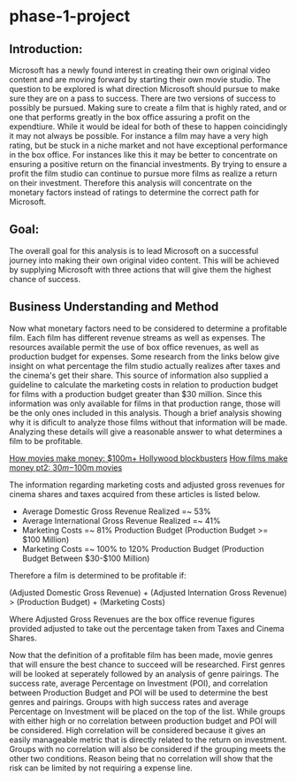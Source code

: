 # phase-1-project

<!--
Author: Carl Schneck

Welcome to my Data-Science Phase 1 project for Flatiron Academy!

It is a market analysis on films to help an imaginary client at Microsoft, whom is interested in adventuring into the film industry after seeing other big companies success. This projects focus is to analyze a movie review database and help microsoft make an educated decision on the direction they should take to be succesffull in the industry of film making. I'll be utilizing basic statistical analysis and visualizations to give three recomendations. These will be a part of a five to ten minute non-technical presentation given to a Microsoft stakeholder role being played by one of Flatiron's instructors. A jupyter notebook will also be utilized to explain my process on the back end to achieve these results.
 -->
<!-- 
The results of this analysis was the suggestion of three different genre pairings. The Three pairings are listed below:

1.Sci-Fi and and Thriller
2.Sci-Fi and Adventure - Blockbuster
3.Animation and Action - Blockbuster

I came to these suggestions by analyzing the availabe monetary data. I chose to concentrate on monetary data because I feel like the financials are most important to keep the studio running and able to work on more projects. Therefore using the gross revenue and production budget data available in the datasets provided I was able to estimate the marketing costs and adjusted gross revenue that the film studio will actually realize. These figures were found on a website Stephen Follows in the two articles linked below.

https://stephenfollows.com/how-movies-make-money-hollywood-blockbusters/
https://stephenfollows.com/films-make-money-pt2-30m-100m-movies/

It was found from these articles that the film studio only actually realizes 53% and 41% of the films Domestic and International Gross Revenues respectively. It was also estimated that each film incurred a marketing costs of 81% of production budget if it's production budget was greater than $100 million, and a marketing cost of 100% to 120% of production budget if the production budget was between $30 and $100 million. Using these factors I was able to determine what revenue a film needed to reach in order to be profitable. Using this figure I analyzed genre pairing success rates, Percentage on Investment (POI) and the correlation between production budget and POI. The three suggestions were then decided using these three metrics. -->

## Introduction:

Microsoft has a newly found interest in creating their own original video content and are moving forward by starting their own movie studio. The question to be explored is what direction Microsoft should pursue to make sure they are on a pass to success. There are two versions of success to possibly be pursued. Making sure to create a film that is highly rated, and or one that performs greatly in the box office assuring a profit on the expendtiure. While it would be ideal for both of these to happen coincidingly it may not always be possible. For instance a film may have a very high rating, but be stuck in a niche market and not have exceptional performance in the box office. For instances like this it may be better to concentrate on ensuring a positive return on the financial investments. By trying to ensure a profit the film studio can continue to pursue more films as realize a return on their investment. Therefore this analysis will concentrate on the monetary factors instead of ratings to determine the correct path for Microsoft.


## Goal:

The overall goal for this analysis is to lead Microsoft on a successful journey into making their own original video content. This will be achieved by supplying Microsoft with three actions that will give them the highest chance of success.


## Business Understanding and Method

Now what monetary factors need to be considered to determine a profitable film. Each film has different revenue streams as well as expenses. The resources available permit the use of box office revenues, as well as production budget for expenses. Some research from the links below give insight on what percentage the film studio actually realizes after taxes and the cinema's get their share. This source of information also supplied a guideline to calculate the marketing costs in relation to production budget for films with a production budget greater than $30 million. Since this information was only available for films in that production range, those will be the only ones included in this analysis. Though a brief analysis showing why it is dificult to analyze those films without that information will be made. Analyzing these details will give a reasonable answer to what determines a film to be profitable.

[How movies make money: $100m+ Hollywood blockbusters](https://stephenfollows.com/how-movies-make-money-hollywood-blockbusters/)
[How films make money pt2: $30m-$100m movies](https://stephenfollows.com/films-make-money-pt2-30m-100m-movies/)

The information regarding marketing costs and adjusted gross revenues for cinema shares and taxes acquired from these articles is listed below.

- Average Domestic Gross Revenue Realized =~ 53%
- Average International Gross Revenue Realized =~ 41%
- Marketing Costs =~ 81% Production Budget (Production Budget >= \$100 Million) 
- Marketing Costs =~ 100% to 120% Production Budget (Production Budget Between \$30-\$100 Million) 

Therefore a film is determined to be profitable if:

(Adjusted Domestic Gross Revenue) + (Adjusted Internation Gross Revenue) > (Production Budget) + (Marketing Costs)

Where Adjusted Gross Revenues are the box office revenue figures provided adjusted to take out the percentage taken from Taxes and Cinema Shares.
    
Now that the definition of a profitable film has been made, movie genres that will ensure the best chance to succeed will be researched. First genres will be looked at seperately followed by an analysis of genre pairings. The success rate, average Percentage on Investment (POI), and correlation between Production Budget and POI will be used to determine the best genres and pairings. Groups with high success rates and average Percentage on Investment will be placed on the top of the list. While groups with either high or no correlation between production budget and POI will be considered. High correlation will be considered because it gives an easily manageable metric that is directly related to the return on investment. Groups with no correlation will also be considered if the grouping meets the other two conditions. Reason being that no correlation will show that the risk can be limited by not requiring a expense line.






























